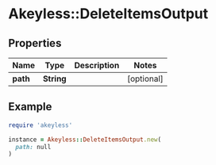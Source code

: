 # Akeyless::DeleteItemsOutput

## Properties

| Name | Type | Description | Notes |
| ---- | ---- | ----------- | ----- |
| **path** | **String** |  | [optional] |

## Example

```ruby
require 'akeyless'

instance = Akeyless::DeleteItemsOutput.new(
  path: null
)
```

